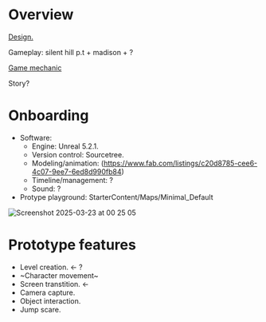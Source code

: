 # Overview
[Design.](https://docs.google.com/document/d/14pxaU9jh10bZgfLkQ-MZyCCL96f_qAYZ3rTugLFUwBA/edit?tab=t.0)

Gameplay: silent hill p.t + madison + ?

[Game mechanic](https://docs.google.com/document/d/1Y2IKV0c1WI3ByPDBcKHTEfSmWr9vMVX53gyyjMuL_wE/edit?usp=sharing)


Story?

# Onboarding
- Software:
  -  Engine: Unreal 5.2.1.
  -  Version control: Sourcetree.
  -  Modeling/animation: (https://www.fab.com/listings/c20d8785-cee6-4c07-9ee7-6ed8d990fb84)
  -  Timeline/management: ?
  -  Sound: ?
- Protype playground: 
StarterContent/Maps/Minimal_Default

![Screenshot 2025-03-23 at 00 25 05](https://github.com/user-attachments/assets/5a474e58-5498-42c0-a390-58550fc9f1cc)

# Prototype features
- Level creation. <- ?
- ~Character movement~
- Screen transtition. <-
- Camera capture.
- Object interaction.
- Jump scare.

